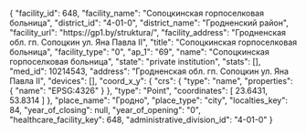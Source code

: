 {
    "facility_id": 648,
    "facility_name": "Сопоцкинская горпоселковая больница",
    "district_id": "4-01-0",
    "district_name": "Гродненский район",
    "facility_url": "https:\/\/gp1.by\/struktura\/",
    "facility_address": "Гродненская обл. гп. Сопоцкин ул. Яна Павла II",
    "title": "Сопоцкинская горпоселковая больница",
    "facility_type": "0",
    "ap_1": "69",
    "name": "Сопоцкинская горпоселковая больница",
    "state": "private institution",
    "stats": [],
    "med_id": 10214543,
    "address": "Гродненская обл. гп. Сопоцкин ул. Яна Павла II",
    "devices": [],
    "coord_x_y": {
        "crs": {
            "type": "name",
            "properties": {
                "name": "EPSG:4326"
            }
        },
        "type": "Point",
        "coordinates": [
            23.6431,
            53.8314
        ]
    },
    "place_name": "Гродно",
    "place_type": "city",
    "localties_key": 84,
    "year_of_closing": null,
    "year_of_opening": "0",
    "healthcare_facility_key": 648,
    "administrative_division_id": "4-01-0"
}